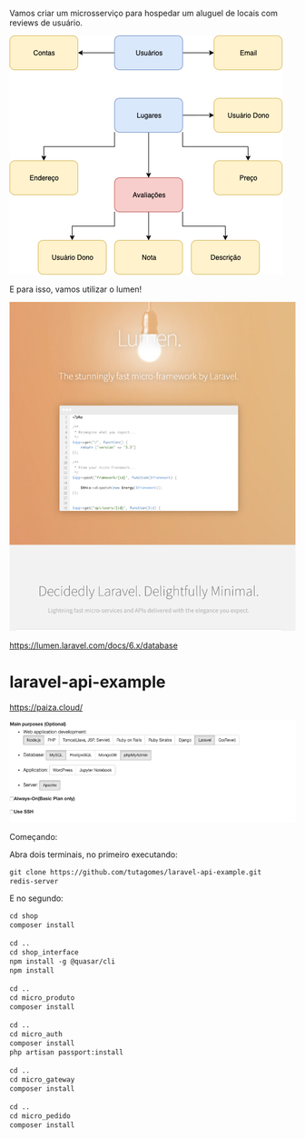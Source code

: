Vamos criar um microsserviço para hospedar um aluguel de locais com reviews de usuário.



![UniVago](assets/UniVago.png)





E para isso, vamos utilizar o lumen!

![image-20200121180004144](assets/image-20200121180004144.png)

https://lumen.laravel.com/docs/6.x/database











# laravel-api-example

https://paiza.cloud/

![image-20200117012913874](assets/image-20200117012913874.png)

Começando:

Abra dois terminais, no primeiro executando:

```
git clone https://github.com/tutagomes/laravel-api-example.git
redis-server
```

E no segundo:

``` 
cd shop
composer install

cd ..
cd shop_interface
npm install -g @quasar/cli
npm install

cd ..
cd micro_produto
composer install

cd ..
cd micro_auth
composer install
php artisan passport:install

cd ..
cd micro_gateway
composer install

cd ..
cd micro_pedido
composer install
```



